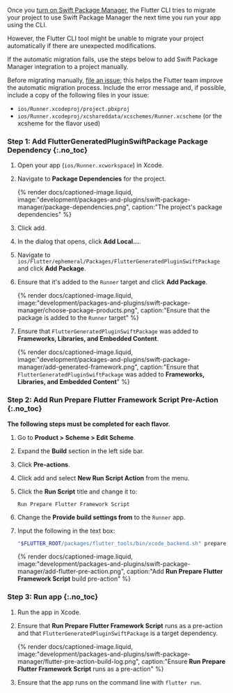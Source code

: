 Once you [turn on Swift Package Manager][], the Flutter CLI tries to migrate
your project to use Swift Package Manager the next time you run your app
using the CLI.

However, the Flutter CLI tool might be unable to migrate your project
automatically if there are unexpected modifications.

If the automatic migration fails, use the steps below to add Swift Package
Manager integration to a project manually.

Before migrating manually, [file an issue][]; this helps the Flutter team
improve the automatic migration process.
Include the error message and, if possible, include a copy of
the following files in your issue:

* `ios/Runner.xcodeproj/project.pbxproj`
* `ios/Runner.xcodeproj/xcshareddata/xcschemes/Runner.xcscheme`
   (or the xcsheme for the flavor used)

### Step 1: Add FlutterGeneratedPluginSwiftPackage Package Dependency {:.no_toc}

1. Open your app (`ios/Runner.xcworkspace`) in Xcode.
1. Navigate to **Package Dependencies** for the project.

   {% render docs/captioned-image.liquid, image:"development/packages-and-plugins/swift-package-manager/package-dependencies.png", caption:"The project's package dependencies" %}

1. Click <span class="material-symbols" translate="no">add</span>.
1. In the dialog that opens, click **Add Local...**.
1. Navigate to `ios/Flutter/ephemeral/Packages/FlutterGeneratedPluginSwiftPackage`
   and click **Add Package**.
1. Ensure that it's added to the `Runner` target and click **Add Package**.
 
   {% render docs/captioned-image.liquid, image:"development/packages-and-plugins/swift-package-manager/choose-package-products.png", caption:"Ensure that the package is added to the `Runner` target" %}

1. Ensure that `FlutterGeneratedPluginSwiftPackage` was added to **Frameworks,
   Libraries, and Embedded Content**.

   {% render docs/captioned-image.liquid, image:"development/packages-and-plugins/swift-package-manager/add-generated-framework.png", caption:"Ensure that `FlutterGeneratedPluginSwiftPackage` was added to **Frameworks, Libraries, and Embedded Content**" %}

### Step 2: Add Run Prepare Flutter Framework Script Pre-Action {:.no_toc}

**The following steps must be completed for each flavor.**

1. Go to **Product > Scheme > Edit Scheme**.
1. Expand the **Build** section in the left side bar.
1. Click **Pre-actions**.
1. Click <span class="material-symbols" translate="no">add</span> and
   select **New Run Script Action** from the menu.
1. Click the **Run Script** title and change it to:

   ```plaintext
   Run Prepare Flutter Framework Script
   ```

1. Change the **Provide build settings from** to the `Runner` app.
1. Input the following in the text box:

   ```sh
   "$FLUTTER_ROOT/packages/flutter_tools/bin/xcode_backend.sh" prepare
   ```

   {% render docs/captioned-image.liquid, image:"development/packages-and-plugins/swift-package-manager/add-flutter-pre-action.png", caption:"Add **Run Prepare Flutter Framework Script** build pre-action" %}

### Step 3: Run app {:.no_toc}

1. Run the app in Xcode.
1. Ensure that  **Run Prepare Flutter Framework Script** runs as a pre-action
   and that `FlutterGeneratedPluginSwiftPackage` is a target dependency.

   {% render docs/captioned-image.liquid, image:"development/packages-and-plugins/swift-package-manager/flutter-pre-action-build-log.png", caption:"Ensure **Run Prepare Flutter Framework Script** runs as a pre-action" %}

1. Ensure that the app runs on the command line with `flutter run`.

[turn on Swift Package Manager]: /packages-and-plugins/swift-package-manager/for-app-developers/#how-to-turn-on-swift-package-manager
[file an issue]: {{site.github}}/flutter/flutter/issues/new?template=2_bug.yml
